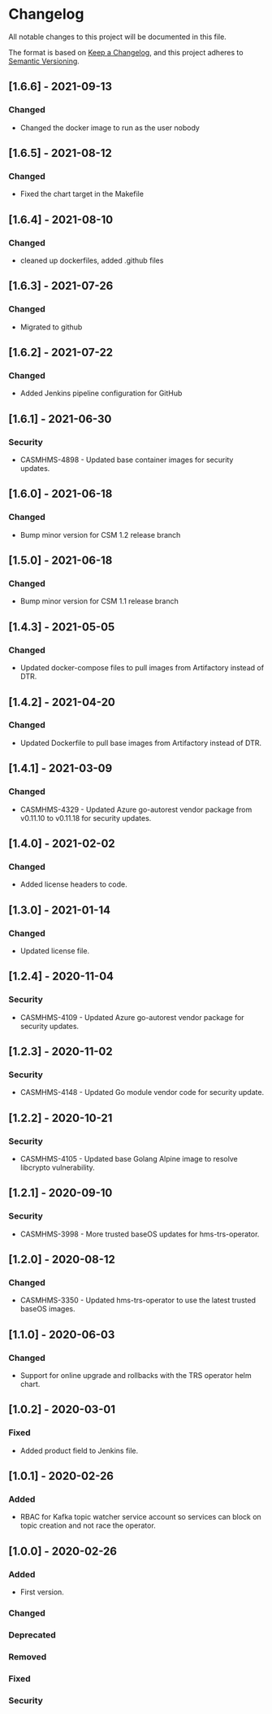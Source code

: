 # Changelog

All notable changes to this project will be documented in this file.

The format is based on [Keep a Changelog](https://keepachangelog.com/en/1.0.0/),
and this project adheres to [Semantic Versioning](https://semver.org/spec/v2.0.0.html).

## [1.6.6] - 2021-09-13

### Changed

- Changed the docker image to run as the user nobody

## [1.6.5] - 2021-08-12

### Changed

- Fixed the chart target in the Makefile

## [1.6.4] - 2021-08-10

### Changed

- cleaned up dockerfiles, added .github files


## [1.6.3] - 2021-07-26

### Changed

- Migrated to github


## [1.6.2] - 2021-07-22

### Changed

- Added Jenkins pipeline configuration for GitHub

## [1.6.1] - 2021-06-30


### Security

- CASMHMS-4898 - Updated base container images for security updates.

## [1.6.0] - 2021-06-18

### Changed
- Bump minor version for CSM 1.2 release branch



## [1.5.0] - 2021-06-18

### Changed
- Bump minor version for CSM 1.1 release branch

## [1.4.3] - 2021-05-05

### Changed

- Updated docker-compose files to pull images from Artifactory instead of DTR.

## [1.4.2] - 2021-04-20

### Changed

- Updated Dockerfile to pull base images from Artifactory instead of DTR.

## [1.4.1] - 2021-03-09

### Changed

- CASMHMS-4329 - Updated Azure go-autorest vendor package from v0.11.10 to v0.11.18 for security updates.

## [1.4.0] - 2021-02-02

### Changed

- Added license headers to code.

## [1.3.0] - 2021-01-14

### Changed

- Updated license file.

## [1.2.4] - 2020-11-04

### Security

- CASMHMS-4109 - Updated Azure go-autorest vendor package for security updates.

## [1.2.3] - 2020-11-02

### Security

- CASMHMS-4148 - Updated Go module vendor code for security update.

## [1.2.2] - 2020-10-21

### Security

- CASMHMS-4105 - Updated base Golang Alpine image to resolve libcrypto vulnerability.

## [1.2.1] - 2020-09-10

### Security

- CASMHMS-3998 - More trusted baseOS updates for hms-trs-operator.

## [1.2.0] - 2020-08-12

### Changed

- CASMHMS-3350 - Updated hms-trs-operator to use the latest trusted baseOS images.

## [1.1.0] - 2020-06-03

### Changed

- Support for online upgrade and rollbacks with the TRS operator helm chart.

## [1.0.2] - 2020-03-01

### Fixed

- Added product field to Jenkins file.

## [1.0.1] - 2020-02-26

### Added

- RBAC for Kafka topic watcher service account so services can block on topic creation and not race the operator.

## [1.0.0] - 2020-02-26

### Added

- First version.

### Changed

### Deprecated

### Removed

### Fixed

### Security

